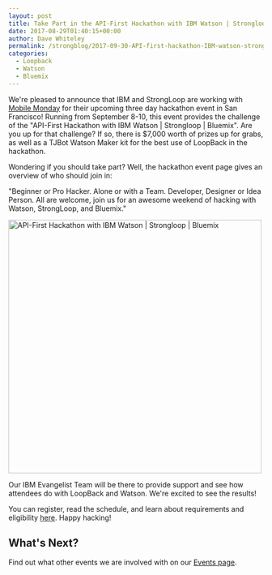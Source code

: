 ```yaml
---
layout: post
title: Take Part in the API-First Hackathon with IBM Watson | Strongloop | Bluemix
date: 2017-08-29T01:40:15+00:00
author: Dave Whiteley
permalink: /strongblog/2017-09-30-API-first-hackathon-IBM-watson-strongloop-bluemix
categories:
  - Loopback
  - Watson
  - Bluemix
---
```


We're pleased to announce that IBM and StrongLoop are working with [Mobile Monday](https://www.mobilemonday.us/) for their upcoming three day hackathon event in San Francisco! Running from September 8-10, this event provides the challenge of the "API-First Hackathon with IBM Watson | Strongloop | Bluemix". Are you up for that challenge? If so, there is $7,000 worth of prizes up for grabs, as well as a TJBot Watson Maker kit for the best use of LoopBack in the hackathon. 

Wondering if you should take part? Well, the hackathon event page gives an overview of who should join in:

"Beginner or Pro Hacker. Alone or with a Team. Developer, Designer or Idea Person. All are welcome, join us for an awesome weekend of hacking with Watson, StrongLoop, and Bluemix."
<!--more-->
<img src="https://strongloop.com/blog-assets/2017/08/mmhackathonsep2017.png" alt="API-First Hackathon with IBM Watson | Strongloop | Bluemix" style="width: 500px"/>

Our IBM Evangelist Team will be there to provide support and see how attendees do with LoopBack and Watson. We're excited to see the results!   

You can register, read the schedule, and learn about requirements and eligibility [here](https://mm-api-first-hackathon-sf.devpost.com/). Happy hacking!

## What's Next?

Find out what other events we are involved with on our [Events page](https://strongloop.com/events/). 
